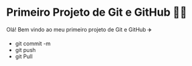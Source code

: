 #  Primeiro Projeto de Git e GitHub :man_technologist:

Olá! Bem vindo ao meu  primeiro projeto de Git e GitHub :airplane:

- git commit -m
- git push
- git Pull
